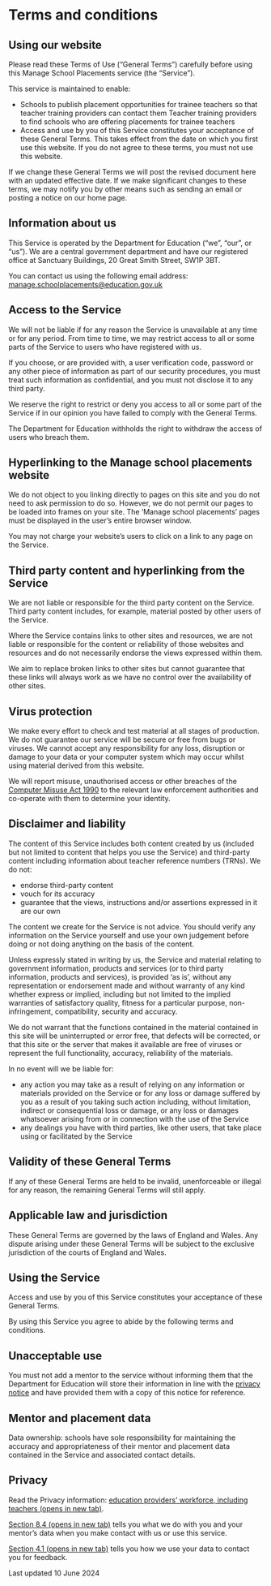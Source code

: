 # Terms and conditions
## Using our website

Please read these Terms of Use (“General Terms”) carefully before using this Manage School Placements service (the “Service”).

This service is maintained to enable:

- Schools to publish placement opportunities for trainee teachers so that teacher training providers can contact them
Teacher training providers to find schools who are offering placements for trainee teachers
- Access and use by you of this Service constitutes your acceptance of these General Terms. This takes effect from the date on which you first use this website. If you do not agree to these terms, you must not use this website.

If we change these General Terms we will post the revised document here with an updated effective date. If we make significant changes to these terms, we may notify you by other means such as sending an email or posting a notice on our home page.

## Information about us
This Service is operated by the Department for Education (“we”, “our”, or “us”). We are a central government department and have our registered office at Sanctuary Buildings, 20 Great Smith Street, SW1P 3BT.

You can contact us using the following email address:
[manage.schoolplacements@education.gov.uk](mailto:manage.schoolplacements@education.gov.uk)

## Access to the Service
We will not be liable if for any reason the Service is unavailable at any time or for any period. From time to time, we may restrict access to all or some parts of the Service to users who have registered with us.

If you choose, or are provided with, a user verification code, password or any other piece of information as part of our security procedures, you must treat such information as confidential, and you must not disclose it to any third party.

We reserve the right to restrict or deny you access to all or some part of the Service if in our opinion you have failed to comply with the General Terms.

The Department for Education withholds the right to withdraw the access of users who breach them.

## Hyperlinking to the Manage school placements website
We do not object to you linking directly to pages on this site and you do not need to ask permission to do so. However, we do not permit our pages to be loaded into frames on your site. The ‘Manage school placements’ pages must be displayed in the user’s entire browser window.

You may not charge your website’s users to click on a link to any page on the Service.

## Third party content and hyperlinking from the Service
We are not liable or responsible for the third party content on the Service. Third party content includes, for example, material posted by other users of the Service.

Where the Service contains links to other sites and resources, we are not liable or responsible for the content or reliability of those websites and resources and do not necessarily endorse the views expressed within them.

We aim to replace broken links to other sites but cannot guarantee that these links will always work as we have no control over the availability of other sites.

## Virus protection
We make every effort to check and test material at all stages of production. We do not guarantee our service will be secure or free from bugs or viruses. We cannot accept any responsibility for any loss, disruption or damage to your data or your computer system which may occur whilst using material derived from this website.

We will report misuse, unauthorised access or other breaches of the [Computer Misuse Act 1990](https://www.legislation.gov.uk/ukpga/1990/18/contents) to the relevant law enforcement authorities and co-operate with them to determine your identity.

## Disclaimer and liability
The content of this Service includes both content created by us (included but not limited to content that helps you use the Service) and third-party content including information about teacher reference numbers (TRNs). We do not:

- endorse third-party content
- vouch for its accuracy
- guarantee that the views, instructions and/or assertions expressed in it are our own

The content we create for the Service is not advice. You should verify any information on the Service yourself and use your own judgement before doing or not doing anything on the basis of the content.

Unless expressly stated in writing by us, the Service and material relating to government information, products and services (or to third party information, products and services), is provided ‘as is’, without any representation or endorsement made and without warranty of any kind whether express or implied, including but not limited to the implied warranties of satisfactory quality, fitness for a particular purpose, non-infringement, compatibility, security and accuracy.

We do not warrant that the functions contained in the material contained in this site will be uninterrupted or error free, that defects will be corrected, or that this site or the server that makes it available are free of viruses or represent the full functionality, accuracy, reliability of the materials.

In no event will we be liable for:

- any action you may take as a result of relying on any information or materials provided on the Service or for any loss or damage suffered by you as a result of you taking such action including, without limitation, indirect or consequential loss or damage, or any loss or damages whatsoever arising from or in connection with the use of the Service
- any dealings you have with third parties, like other users, that take place using or facilitated by the Service

## Validity of these General Terms
If any of these General Terms are held to be invalid, unenforceable or illegal for any reason, the remaining General Terms will still apply.

## Applicable law and jurisdiction
These General Terms are governed by the laws of England and Wales. Any dispute arising under these General Terms will be subject to the exclusive jurisdiction of the courts of England and Wales.

## Using the Service
Access and use by you of this Service constitutes your acceptance of these General Terms.

By using this Service you agree to abide by the following terms and conditions.

## Unacceptable use
You must not add a mentor to the service without informing them that the Department for Education will store their information in line with the [privacy notice](/privacy) and have provided them with a copy of this notice for reference.

## Mentor and placement data
Data ownership: schools have sole responsibility for maintaining the accuracy and appropriateness of their mentor and placement data contained in the Service and associated contact details.

## Privacy
Read the Privacy information: [education providers’ workforce, including teachers (opens in new tab)](https://www.gov.uk/government/publications/privacy-information-education-providers-workforce-including-teachers/privacy-information-education-providers-workforce-including-teachers).

[Section 8.4 (opens in new tab)](https://www.gov.uk/government/publications/privacy-information-education-providers-workforce-including-teachers/privacy-information-education-providers-workforce-including-teachers#using-your-data-to-maintain-a-list-of-teachers) tells you what we do with you and your mentor’s data when you make contact with us or use this service.

[Section 4.1 (opens in new tab)](https://www.gov.uk/government/publications/privacy-information-education-providers-workforce-including-teachers/privacy-information-education-providers-workforce-including-teachers#using-your-datato-contact-you-for-feedback) tells you how we use your data to contact you for feedback.

Last updated 10 June 2024